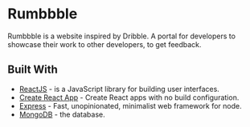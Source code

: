 # Rumbbble

Rumbbble is a website inspired by Dribble. A portal for developers to showcase their work to other developers, to get feedback.

## Built With

* [ReactJS](https://github.com/facebook/react) - is a JavaScript library for building user interfaces.
* [Create React App](https://github.com/facebook/create-react-app) - Create React apps with no build configuration.
* [Express](https://github.com/expressjs/express) - Fast, unopinionated, minimalist web framework for node.
* [MongoDB](https://github.com/mongodb/mongo) - the database.